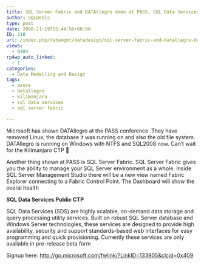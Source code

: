 ```yaml
---
title: SQL Server Fabric and DATAllegro demo at PASS, SQL Data Services Public CTP Available
author: SQLDenis
type: post
date: 2008-11-19T15:44:56+00:00
ID: 210
url: /index.php/datamgmt/datadesign/sql-server-fabric-and-datallegro-demo-at/
views:
  - 6404
rp4wp_auto_linked:
  - 1
categories:
  - Data Modelling and Design
tags:
  - azure
  - datallegro
  - kilimanjaro
  - sql data services
  - sql server fabric

---
```

Microsoft has shown DATAllegro at the PASS conference. They have removed Linux, the database it was running on and also the old file system. DATAllegro is running on Windows with NTFS and SQL2008 now. Can&#8217;t wait for the Kilimanjaro CTP 🙂

Another thing shown at PASS is SQL Server Fabric. SQL Server Fabric gives you the ability to manage your SQL Server environment as a whole. Inside SQL Server Management Studio there will be a new view named Fabric Explorer connecting to a Fabric Control Point. The Dashboard will show the overal health

**SQL Data Services Public CTP**
  
SQL Data Services (SDS) are highly scalable, on-demand data storage and query processing utility services. Built on robust SQL Server database and Windows Server technologies, these services are designed to provide high availability, security and support standards-based web interfaces for easy programming and quick provisioning. Currently these services are only available in pre-release beta form

Signup here: http://go.microsoft.com/fwlink/?LinkID=133905&clcid=0x409